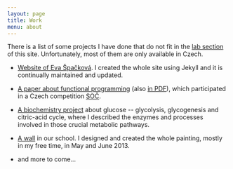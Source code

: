 ```yaml
---
layout: page
title: Work
menu: about
---
```


There is a list of some projects I have done that do not fit in the [lab
section](/lab) of this site. Unfortunately, most of them are only available in
Czech.

- [Website of Eva Špačková](http://homel.vsb.cz/~spa184/). I created the whole
  site using Jekyll and it is continually maintained and updated.

- [A paper about functional programming](http://honzasp.github.io/funsp/) (also
  [in PDF](https://github.com/honzasp/funsp/blob/master/pdfs/soc2.pdf?raw=true)),
  which participated in a Czech competition [SOČ](http://www.soc.cz).

- [A biochemistry project](/files/glucosis.pdf) about glucose -- glycolysis,
  glycogenesis and citric-acid cycle, where I described the enzymes and
  processes involved in those crucial metabolic pathways.

- [A wall](https://www.dropbox.com/sh/wb9uheey5r2jttf/AABkPH25sypsLGRuPEqaKGx6a)
    in our school. I designed and created the whole painting, mostly in my free
    time, in May and June 2013.

- and more to come...
